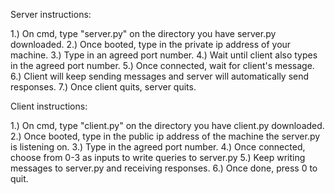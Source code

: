 Server instructions:

1.) On cmd, type "server.py" on the directory you have server.py downloaded.
2.) Once booted, type in the private ip address of your machine.
3.) Type in an agreed port number.
4.) Wait until client also types in the agreed port number.
5.) Once connected, wait for client's message.
6.) Client will keep sending messages and server will automatically send responses.
7.) Once client quits, server quits.

Client instructions:

1.) On cmd, type "client.py" on the directory you have client.py downloaded.
2.) Once booted, type in the public ip address of the machine the server.py is listening on.
3.) Type in the agreed port number.
4.) Once connected, choose from 0-3 as inputs to write queries to server.py
5.) Keep writing messages to server.py and receiving responses.
6.) Once done, press 0 to quit.
